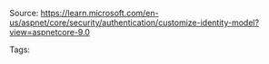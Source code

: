Source: https://learn.microsoft.com/en-us/aspnet/core/security/authentication/customize-identity-model?view=aspnetcore-9.0

Tags:

